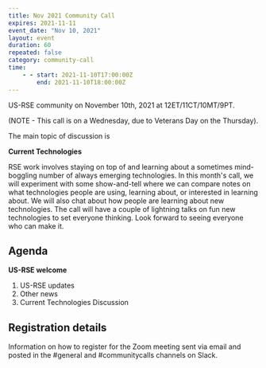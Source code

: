 ```yaml
---
title: Nov 2021 Community Call
expires: 2021-11-11
event_date: "Nov 10, 2021"
layout: event
duration: 60
repeated: false
category: community-call
time:
    - - start: 2021-11-10T17:00:00Z
        end: 2021-11-10T18:00:00Z
---
```


US-RSE community on November 10th, 2021 at 12ET/11CT/10MT/9PT.


(NOTE - This call is on a Wednesday, due to Veterans Day on the Thursday).

The main topic of discussion is

**Current Technologies**


RSE work involves staying on top of and learning about a sometimes mind-boggling number of always emerging technologies. 
In this month's call, we will experiment with some show-and-tell where we can compare notes on what technologies people are using, learning about, or interested in learning about. 
We will also chat about how people are learning about new technologies. 
The call will have a couple of lightning talks on fun new technologies to set everyone thinking. 
Look forward to seeing everyone who can make it.


## Agenda

**US-RSE welcome**  
 1. US-RSE updates
 1. Other news
 1. Current Technologies Discussion
 

## Registration details
Information on how to register for the Zoom meeting sent via email and posted in the #general and #communitycalls channels on Slack.
